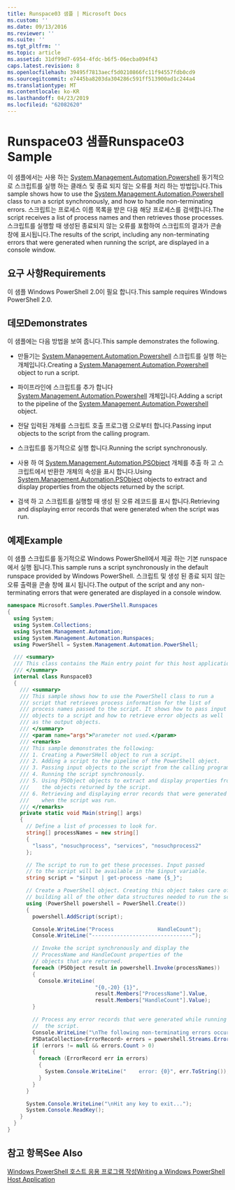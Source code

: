 ```yaml
---
title: Runspace03 샘플 | Microsoft Docs
ms.custom: ''
ms.date: 09/13/2016
ms.reviewer: ''
ms.suite: ''
ms.tgt_pltfrm: ''
ms.topic: article
ms.assetid: 31df99d7-6954-4fdc-b6f5-06ecba094f43
caps.latest.revision: 8
ms.openlocfilehash: 39495f7813aecf5d0210866fc11f94557fdb0cd9
ms.sourcegitcommit: e7445ba8203da304286c591ff513900ad1c244a4
ms.translationtype: MT
ms.contentlocale: ko-KR
ms.lasthandoff: 04/23/2019
ms.locfileid: "62082620"
---
```

# <a name="runspace03-sample"></a><span data-ttu-id="1928a-102">Runspace03 샘플</span><span class="sxs-lookup"><span data-stu-id="1928a-102">Runspace03 Sample</span></span>

<span data-ttu-id="1928a-103">이 샘플에서는 사용 하는 [System.Management.Automation.Powershell](/dotnet/api/system.management.automation.powershell) 동기적으로 스크립트를 실행 하는 클래스 및 종료 되지 않는 오류를 처리 하는 방법입니다.</span><span class="sxs-lookup"><span data-stu-id="1928a-103">This sample shows how to use the [System.Management.Automation.Powershell](/dotnet/api/system.management.automation.powershell) class to run a script synchronously, and how to handle non-terminating errors.</span></span> <span data-ttu-id="1928a-104">스크립트는 프로세스 이름 목록을 받은 다음 해당 프로세스를 검색합니다.</span><span class="sxs-lookup"><span data-stu-id="1928a-104">The script receives a list of process names and then retrieves those processes.</span></span> <span data-ttu-id="1928a-105">스크립트를 실행할 때 생성된 종료되지 않는 오류를 포함하여 스크립트의 결과가 콘솔 창에 표시됩니다.</span><span class="sxs-lookup"><span data-stu-id="1928a-105">The results of the script, including any non-terminating errors that were generated when running the script, are displayed in a console window.</span></span>

## <a name="requirements"></a><span data-ttu-id="1928a-106">요구 사항</span><span class="sxs-lookup"><span data-stu-id="1928a-106">Requirements</span></span>

<span data-ttu-id="1928a-107">이 샘플 Windows PowerShell 2.0이 필요 합니다.</span><span class="sxs-lookup"><span data-stu-id="1928a-107">This sample requires Windows PowerShell 2.0.</span></span>

## <a name="demonstrates"></a><span data-ttu-id="1928a-108">데모</span><span class="sxs-lookup"><span data-stu-id="1928a-108">Demonstrates</span></span>

<span data-ttu-id="1928a-109">이 샘플에는 다음 방법을 보여 줍니다.</span><span class="sxs-lookup"><span data-stu-id="1928a-109">This sample demonstrates the following.</span></span>

- <span data-ttu-id="1928a-110">만들기는 [System.Management.Automation.Powershell](/dotnet/api/system.management.automation.powershell) 스크립트를 실행 하는 개체입니다.</span><span class="sxs-lookup"><span data-stu-id="1928a-110">Creating a [System.Management.Automation.Powershell](/dotnet/api/system.management.automation.powershell) object to run a script.</span></span>

- <span data-ttu-id="1928a-111">파이프라인에 스크립트를 추가 합니다 [System.Management.Automation.Powershell](/dotnet/api/system.management.automation.powershell) 개체입니다.</span><span class="sxs-lookup"><span data-stu-id="1928a-111">Adding a script to the pipeline of the [System.Management.Automation.Powershell](/dotnet/api/system.management.automation.powershell) object.</span></span>

- <span data-ttu-id="1928a-112">전달 입력된 개체를 스크립트 호출 프로그램 으로부터 합니다.</span><span class="sxs-lookup"><span data-stu-id="1928a-112">Passing input objects to the script from the calling program.</span></span>

- <span data-ttu-id="1928a-113">스크립트를 동기적으로 실행 합니다.</span><span class="sxs-lookup"><span data-stu-id="1928a-113">Running the script synchronously.</span></span>

- <span data-ttu-id="1928a-114">사용 하 여 [System.Management.Automation.PSObject](/dotnet/api/System.Management.Automation.PSObject) 개체를 추출 하 고 스크립트에서 반환한 개체의 속성을 표시 합니다.</span><span class="sxs-lookup"><span data-stu-id="1928a-114">Using [System.Management.Automation.PSObject](/dotnet/api/System.Management.Automation.PSObject) objects to extract and display properties from the objects returned by the script.</span></span>

- <span data-ttu-id="1928a-115">검색 하 고 스크립트를 실행할 때 생성 된 오류 레코드를 표시 합니다.</span><span class="sxs-lookup"><span data-stu-id="1928a-115">Retrieving and displaying error records that were generated when the script was run.</span></span>

## <a name="example"></a><span data-ttu-id="1928a-116">예제</span><span class="sxs-lookup"><span data-stu-id="1928a-116">Example</span></span>

<span data-ttu-id="1928a-117">이 샘플 스크립트를 동기적으로 Windows PowerShell에서 제공 하는 기본 runspace에서 실행 됩니다.</span><span class="sxs-lookup"><span data-stu-id="1928a-117">This sample runs a script synchronously in the default runspace provided by Windows PowerShell.</span></span> <span data-ttu-id="1928a-118">스크립트 및 생성 된 종료 되지 않는 오류 출력을 콘솔 창에 표시 됩니다.</span><span class="sxs-lookup"><span data-stu-id="1928a-118">The output of the script and any non-terminating errors that were generated are displayed in a console window.</span></span>

```csharp
namespace Microsoft.Samples.PowerShell.Runspaces
{
  using System;
  using System.Collections;
  using System.Management.Automation;
  using System.Management.Automation.Runspaces;
  using PowerShell = System.Management.Automation.PowerShell;

  /// <summary>
  /// This class contains the Main entry point for this host application.
  /// </summary>
  internal class Runspace03
  {
    /// <summary>
    /// This sample shows how to use the PowerShell class to run a
    /// script that retrieves process information for the list of
    /// process names passed to the script. It shows how to pass input
    /// objects to a script and how to retrieve error objects as well
    /// as the output objects.
    /// </summary>
    /// <param name="args">Parameter not used.</param>
    /// <remarks>
    /// This sample demonstrates the following:
    /// 1. Creating a PowerSHell object to run a script.
    /// 2. Adding a script to the pipeline of the PowerShell object.
    /// 3. Passing input objects to the script from the calling program.
    /// 4. Running the script synchronously.
    /// 5. Using PSObject objects to extract and display properties from
    ///    the objects returned by the script.
    /// 6. Retrieving and displaying error records that were generated
    ///    when the script was run.
    /// </remarks>
    private static void Main(string[] args)
    {
      // Define a list of processes to look for.
      string[] processNames = new string[]
      {
        "lsass", "nosuchprocess", "services", "nosuchprocess2"
      };

      // The script to run to get these processes. Input passed
      // to the script will be available in the $input variable.
      string script = "$input | get-process -name {$_}";

      // Create a PowerShell object. Creating this object takes care of
      // building all of the other data structures needed to run the script.
      using (PowerShell powershell = PowerShell.Create())
      {
        powershell.AddScript(script);

        Console.WriteLine("Process              HandleCount");
        Console.WriteLine("--------------------------------");

        // Invoke the script synchronously and display the
        // ProcessName and HandleCount properties of the
        // objects that are returned.
        foreach (PSObject result in powershell.Invoke(processNames))
        {
          Console.WriteLine(
                            "{0,-20} {1}",
                            result.Members["ProcessName"].Value,
                            result.Members["HandleCount"].Value);
        }

        // Process any error records that were generated while running
        //  the script.
        Console.WriteLine("\nThe following non-terminating errors occurred:\n");
        PSDataCollection<ErrorRecord> errors = powershell.Streams.Error;
        if (errors != null && errors.Count > 0)
        {
          foreach (ErrorRecord err in errors)
          {
            System.Console.WriteLine("    error: {0}", err.ToString());
          }
        }
      }

      System.Console.WriteLine("\nHit any key to exit...");
      System.Console.ReadKey();
    }
  }
}
```

## <a name="see-also"></a><span data-ttu-id="1928a-119">참고 항목</span><span class="sxs-lookup"><span data-stu-id="1928a-119">See Also</span></span>

[<span data-ttu-id="1928a-120">Windows PowerShell 호스트 응용 프로그램 작성</span><span class="sxs-lookup"><span data-stu-id="1928a-120">Writing a Windows PowerShell Host Application</span></span>](./writing-a-windows-powershell-host-application.md)